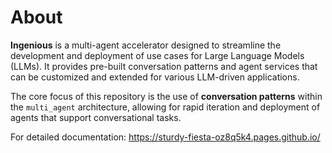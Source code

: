 
# About

**Ingenious** is a multi-agent accelerator designed to streamline the development and deployment of use cases for Large Language Models (LLMs). It provides pre-built conversation patterns and agent services that can be customized and extended for various LLM-driven applications.

The core focus of this repository is the use of **conversation patterns** within the `multi_agent` architecture, allowing for rapid iteration and deployment of agents that support conversational tasks.

For detailed documentation: https://sturdy-fiesta-oz8q5k4.pages.github.io/

